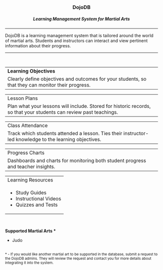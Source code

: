 <html>
  <body>
    <div align="center"><h3>DojoDB</h3></div>
    <div align="center"><h5>Learning Management System for Martial Arts</h5></div>
    <hr />
    <p>
      DojoDB is a learning management system that is tailored around the world of martial arts. Students and instructors can interact and view pertinent information about their progress.
    </p>
    <hr />
    <br />
    <table>
      <tr>
        <td style="font-weight: bold;">Learning Objectives</td>
      </tr>
      <tr>
        <td>Clearly define objectives and outcomes for your students, so that they can monitor their progress.</td>
      </tr>
    </table>
    <table>
      <tr>
        <td>Lesson Plans</td>
      </tr>
      <tr>
        <td>Plan what your lessons will include. Stored for historic records, so that your students can review past teachings.</td>
      </tr>
    </table>
    <table>
      <tr>
        <td>Class Attendance</td>
      </tr>
      <tr>
        <td>Track which students attended a lesson. Ties their instructor-led knowledge to the learning objectives.</td>
      </tr>
    </table>
    <table>
      <tr>
        <td>Progress Charts</td>
      </tr>
      <tr>
        <td>Dashboards and charts for monitoring both student progress and teacher insights.</td>
      </tr>
    </table>
    <table>
      <tr>
        <td>Learning Resources</td>
      </tr>
      <tr>
        <td>
          <ul>
            <li>Study Guides</li>
            <li>Instructional Videos</li>
            <li>Quizzes and Tests</li>
          </ul>
        </td>
      </tr>
    </table>
    <br />
    <p>
      <b>Supported Martial Arts *</b>
      <ul>
        <li>Judo</li>
      </ul>
    </p>
    <br />
    <sup>
      * - If you would like another martial art to be supported in the database, submit a request to the DojoDB admins. They will review the request and contact you for more details about integrating it into the system.
    </sup>
  </body>
</html>
